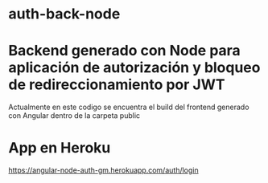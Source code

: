 # auth-back-node

# Backend generado con Node para aplicación de autorización y bloqueo de redireccionamiento por JWT

Actualmente en este codigo se encuentra el build del frontend generado con Angular dentro de la carpeta public

# App en Heroku

https://angular-node-auth-gm.herokuapp.com/auth/login

